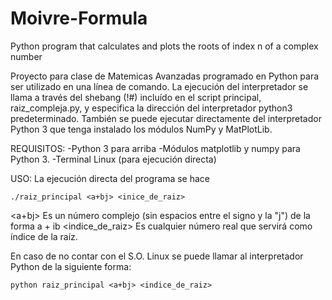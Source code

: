 # Moivre-Formula
Python program that calculates and plots the roots of index n of a complex number

Proyecto para clase de Matemicas Avanzadas programado en Python para ser utilizado en una línea de comando. La ejecución del interpretador se llama a través del shebang (!#) incluído en el script principal, raiz_compleja.py, y especifica la dirección del interpretador python3 predeterminado. También se puede ejecutar directamente del interpretador Python 3 que tenga instalado los módulos NumPy y MatPlotLib.

REQUISITOS:
-Python 3 para arriba
-Módulos matplotlib y numpy para Python 3.
-Terminal Linux (para ejecución directa)

USO:
La ejecución directa del programa se hace 

    ./raiz_principal <a+bj> <inice_de_raiz>
    
<a+bj>           Es un número complejo (sin espacios entre el signo y la "j") de la forma a + ib 
<indice_de_raiz> Es cualquier número real que servirá como índice de la raíz.

En caso de no contar con el S.O. Linux se puede llamar al interpretador Python de la siguiente forma:
    
    python raiz_principal <a+bj> <indice_de_raiz>
    

